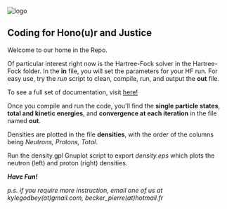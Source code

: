 ![logo](https://github.com/schuncknf/TALENT2016/blob/master/projects/FortranDefenders/fortdefenders.png)
## Coding for Hono(u)r and Justice


Welcome to our home in the Repo.

Of particular interest right now is the Hartree-Fock solver in the Hartree-Fock folder.
In the **in** file, you will set the parameters for your HF run. For easy use,
try the *run* script to clean, compile, run, and output the **out** file.

To see a full set of documentation, visit [here!](http://fortrandefenders.kylegodbey.com)

Once you compile and run the code, you'll find the **single particle states**,
**total and kinetic energies**, and **convergence at each iteration** in the file named **out**.

Densities are plotted in the file **densities**, with the order of the columns being *Neutrons, Protons, Total*.

Run the density.gpl Gnuplot script to export *density.eps* which plots the neutron (left)
and proton (right) densities.

***Have Fun!***

*p.s. if you require more instruction, email one of us at kylegodbey(at)gmail.com, becker_pierre(at)hotmail.fr*
